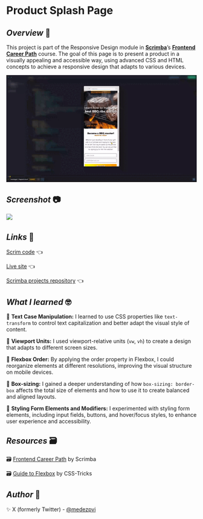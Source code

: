 # Product Splash Page

## *Overview* 🌟

This project is part of the Responsive Design module in [**Scrimba**](https://v2.scrimba.com/home)’s [**Frontend Career Path**](https://v2.scrimba.com/the-frontend-developer-career-path-c0j) course. The goal of this page is to present a product in a visually appealing and accessible way, using advanced CSS and HTML concepts to achieve a responsive design that adapts to various devices.

![](./assets/screenshots/sample.gif)

## *Screenshot* 📷

![](./assets/screenshots/screenshot.avif)

## *Links* 🔗

[Scrim code](https://v2.scrimba.com/s07396uhq2) 👈

[Live site](https://mendezpvi.github.io/fcp-product-splash-page/) 👈

[Scrimba projects repository](https://github.com/mendezpvi/fcp-scrimba) 👈

## *What I learned* 🤓

🔳 **Text Case Manipulation:** I learned to use CSS properties like `text-transform` to control text capitalization and better adapt the visual style of content.

🔳 **Viewport Units:** I used viewport-relative units (`vw`, `vh`) to create a design that adapts to different screen sizes.

🔳 **Flexbox Order:** By applying the order property in Flexbox, I could reorganize elements at different resolutions, improving the visual structure on mobile devices.

🔳 **Box-sizing:** I gained a deeper understanding of how `box-sizing: border-box` affects the total size of elements and how to use it to create balanced and aligned layouts.

🔳 **Styling Form Elements and Modifiers:** I experimented with styling form elements, including input fields, buttons, and hover/focus styles, to enhance user experience and accessibility.

## *Resources* 🗃️

🗃️ [Frontend Career Path](https://v2.scrimba.com/the-frontend-developer-career-path-c0j) by Scrimba

🗃️ [Guide to Flexbox](https://css-tricks.com/snippets/css/a-guide-to-flexbox/) by CSS-Tricks

## *Author* 🔰

✨ X (formerly Twitter) - [@medezpvi](https://x.com/mendezpvi)